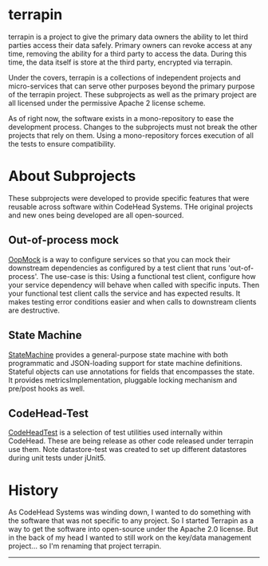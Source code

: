 # terrapin

terrapin is a project to give the primary data owners the ability to let third parties access their
data safely. Primary owners can revoke access at any time, removing the ability for a third party
to access the data. During this time, the data itself is store at the third party, encrypted via
terrapin.

Under the covers, terrapin is a collections of independent projects and micro-services that can
serve other purposes beyond the primary purpose of the terrapin project. These subprojects as well as
the primary project are all licensed under the permissive Apache 2 license scheme.

As of right now, the software exists in a mono-repository to ease the development process. Changes
to the subprojects must not break the other projects that rely on them. Using a mono-repository
forces execution of all the tests to ensure compatibility.

# About Subprojects

These subprojects were developed to provide specific features that were reusable across software
within CodeHead Systems. THe original projects and new ones being developed are all open-sourced.

## Out-of-process mock

[OopMock](https://github.com/wolpert/terrapin/tree/main/oop-mock) is a way to configure
services so that you can mock their downstream dependencies as configured by a test client
that runs 'out-of-process'. The use-case is this: Using a functional test client, configure
how your service dependency will behave when called with specific inputs. Then your
functional test client calls the service and has expected results. It makes testing
error conditions easier and when calls to downstream clients are destructive.

## State Machine

[StateMachine](https://github.com/wolpert/terrapin/tree/main/statemachine) provides a general-purpose
state machine with both programmatic and JSON-loading support for state machine definitions. Stateful
objects can use annotations for fields that encompasses the state. It provides metricsImplementation, pluggable locking
mechanism and pre/post hooks as well.

## CodeHead-Test

[CodeHeadTest](https://github.com/wolpert/terrapin/tree/main/codehead-test) is a selection of test utilities
used internally within CodeHead. These are being release as other code released under terrapin use them.
Note datastore-test was created to set up different datastores during unit tests under
jUnit5.

# History

As CodeHead Systems was winding down, I wanted to do something with the software that
was not specific to any project. So I started Terrapin as a way to get the software into
open-source under the Apache 2.0 license. But in the back of my head I wanted to still
work on the key/data management project... so I'm renaming that project terrapin.

---
